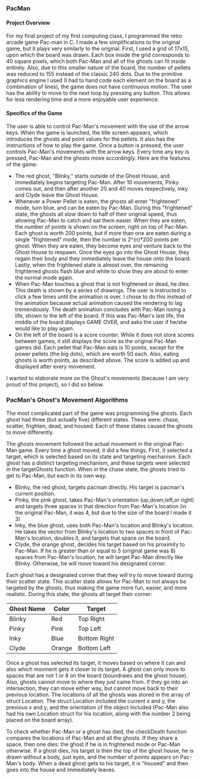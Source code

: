 <h3 class="modal-title" id="myModalLabel">PacMan</h3>
        <h4>Project Overview</h4>
        <p>For my final project of my first computing class, I programmed the retro arcade game Pac-man in C. I made a few simplifications to the original game, but it plays very similarly to the original. First, I used a grid of 17x15, upon which the board was drawn. Each box inside the grid corresponds to 40 square pixels, which both Pac-Man and all of the ghosts can fit inside entirely. Also, due to this smaller nature of the board, the number of pellets was reduced to 155 instead of the classic 240 dots. Due to the primitive graphics engine I used (I had to hand code each element on the board as a combination of lines), the game does not have continuous motion. The user has the ability to move to the next loop by pressing any button. This allows for less rendering time and a more enjoyable user experience.</p>
        <h4>Specifics of the Game</h4>
        <p>The user is able to control Pac-Man's movement with the use of the arrow keys.
        When the game is launched, the title screen appears, which introduces the
        ghosts and point values for the pellets. It also has the instructions of how
        to play the game. Once a button is pressed, the user controls Pac-Man's
        movements with the arrow keys. Every time any key is pressed, Pac-Man and the
        ghosts move accordingly. Here are the features of the game:</p>
        <ul>
            <li>The red ghost, "Blinky," starts outside of the Ghost
            House, and immediately begins targeting Pac-Man. After 10 movements, Pinky
            comes out, and then after another 20 and 40 moves respectively, Inky and Clyde 
            leave the Ghost House. </li>
            <li>Whenever a Power Pellet is eaten, the ghosts all enter "frightened" mode, 
            turn blue, and can be eaten by Pac-Man. During this "frightened" state, the 
            ghosts all slow down to half of their orignial speed, thus allowing Pac-Man 
            to catch and eat them easier. When they are eaten, the number of points is 
            shown on the screen, right on top of Pac-Man. Each ghost is worth 200 points, 
            but if more than one are eaten during a single "frightened" mode, then the 
            number is 2^(n)*200 points per ghost. When they are eaten, they become eyes 
            and venture back to the Ghost House to respawn. Once the eyes go into the 
            Ghost House, they regain their body and they immediately leave the house 
            onto the board. Lastly, when the frightened state is almost over, the 
            remaining frightened ghosts flash blue and white to show they are about to
            enter the normal mode again.</li>
            <li>When Pac-Man touches a ghost that is not frightened or dead, he dies. This
            death is shown by a series of drawings. The user is instructed to click a few
            times until the animation is over. I chose to do this instead of the animation
            because actual animation caused the rendering to lag tremendously.
            The death animation concludes with Pac-Man
            losing a life, shown to the left of the board. If this was Pac-Man's last
            life, the middle of the board displays GAME OVER, and asks the user if he/she
            would like to play again.</li>
            <li>On the left of the board is a score counter. While it does not store scores
            between games, it still displays the score as the original Pac-Man games did.
            Each pellet that Pac-Man eats is 10 points, except for the power pellets (the
            big dots), which are worth 50 each. Also, eating ghosts is worth points, as
            described above. The score is added up and displayed after every movement.</li>
        </ul>
<p>I wanted to elaborate more on the Ghost's movements (because I am very proud of this project), so I did so below.</p>

<h3 class="modal-title" id="myModalLabel">PacMan's Ghost's Movement Algorithms</h3>
        <p>The most complicated part of the game was programming the ghosts. Each ghost
        had three (but actually five) different states. These were: chase, scatter,
        frighten, dead, and housed. Each of these states caused the ghosts to move
        differently.</p>
        <p>The ghosts movement followed the actual movement in the original Pac-Man game.
        Every time a ghost moved, it did a few things. First, it selected a target,
        which is selected based on its state and targeting mechanism.
        Each ghost has a distinct targeting mechanism, and these targets were selected
        in the targetGhosts function. When in the chase state, the ghosts tried to get
        to Pac-Man, but each in its own way. </p>
        <ul>
            <li>Blinky, the red ghost, targets pacman directly. His target is pacman's current 
            position.</li>
            <li>Pinky, the pink ghost, takes Pac-Man's orientation (up,down,left,or right)
            and targets three spaces in that direction from Pac-Man's location (in the
            original Pac-Man, it was 4, but due to the size of the board I made it 3)</li>
            <li>Inky, the blue ghost, uses both Pac-Man's location and Blinky's location. He
            takes the vector from Blinky's location to two spaces in front of Pac-Man's
            location, doubles it, and targets that space on the board.</li>
            <li>Clyde, the orange ghost, decides his target based on his proximity to
            Pac-Man. If he is greater than or equal to 5 (original game was 8) spaces from
            Pac-Man's location, he will target Pac-Man directly like Blinky. Otherwise, he
            will move toward his designated corner.</li>
        </ul> 
        <p>Each ghost has a designated corner that they will try to move toward during
        their scatter state. This scatter state allows for Pac-Man to not always be
        targeted by the ghosts, thus making the game more fun, easier, and more
        realistic. During this state, the ghosts all target their corner:</p>
        <table class="table table-striped table-bordered">
            <thead>
                    <tr>
                        <th>Ghost Name</th>
                        <th>Color</th>
                        <th>Target</th>
                    </tr>
                </thead>
                <tbody>
                    <tr>
                        <td>Blinky</td>
                        <td>Red</td>
                        <td>Top Right</td>
                    </tr>
                    <tr>
                        <td>Pinky</td>
                        <td>Pink</td>
                        <td>Top Left</td>
                    </tr>
                    <tr>
                        <td>Inky</td>
                        <td>Blue</td>
                        <td>Bottom Right</td>
                    </tr>
                    <tr>
                        <td>Clyde</td>
                        <td>Orange</td>
                        <td>Bottom Left</td>
                    </tr>
            </tbody>
        </table>
        <p>Once a ghost has selected its target, it moves based on where it can and also
        which movment gets it closer to its target. A ghost can only move to spaces
        that are not 1 or 8 on the board (boundraies and the ghost house). Also,
        ghosts cannot move to where they just came from. If they go into an
        intersection, they can move either way, but cannot move back to their previous
        location. The locations of all the ghosts was stored in the array of struct
        Location. The struct Location included the current x and y, the previous x and
        y, and the orientation of the object included (Pac-Man also had his own
        Location struct for his location, along with the number 2 being placed on the 
        board array).</p>
        <p>To check whether Pac-Man or a ghost has died, the checkDeath function compares
        the locations of Pac-Man and all the ghosts. If they share a space, then one
        dies: the ghost if he is in frightened mode or Pac-Man otherwise. If a ghost
        dies, his target is then the top of the ghost house, he is drawn without a
        body, just eyes, and the number of points appears on Pac-Man's body. When a
        dead ghost gets to his target, it is "housed" and then goes into the house and
        immediately leaves.</p>
    </div>
